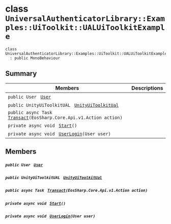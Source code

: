 # class `UniversalAuthenticatorLibrary::Examples::UiToolkit::UALUiToolkitExample` 

```
class UniversalAuthenticatorLibrary::Examples::UiToolkit::UALUiToolkitExample
  : public MonoBehaviour
```

## Summary

 Members                                | Descriptions                                
----------------------------------------|---------------------------------------------
`public User ` [`User`](#class_universal_authenticator_library_1_1_examples_1_1_ui_toolkit_1_1_u_a_l_ui_toolkit_example_1a1bc85edb00c515f44011ae20a3639468) | 
`public UnityUiToolkitUAL ` [`UnityUiToolkitUal`](#class_universal_authenticator_library_1_1_examples_1_1_ui_toolkit_1_1_u_a_l_ui_toolkit_example_1af5bc12e2823dcc1ed400e23e66978326) | 
`public async Task ` [`Transact`](#class_universal_authenticator_library_1_1_examples_1_1_ui_toolkit_1_1_u_a_l_ui_toolkit_example_1a8dd5828de74ec702b773f3f0db96ce3e)`(EosSharp.Core.Api.v1.Action action)` | 
`private async void ` [`Start`](#class_universal_authenticator_library_1_1_examples_1_1_ui_toolkit_1_1_u_a_l_ui_toolkit_example_1a5957aa0d15061f2c6b7145cca4139d83)`()` | 
`private async void ` [`UserLogin`](#class_universal_authenticator_library_1_1_examples_1_1_ui_toolkit_1_1_u_a_l_ui_toolkit_example_1afcea96a52ad5d3485fa5ccafba9a2352)`(User user)` | 

## Members

##### `public User ` [`User`](#class_universal_authenticator_library_1_1_examples_1_1_ui_toolkit_1_1_u_a_l_ui_toolkit_example_1a1bc85edb00c515f44011ae20a3639468) 

##### `public UnityUiToolkitUAL ` [`UnityUiToolkitUal`](#class_universal_authenticator_library_1_1_examples_1_1_ui_toolkit_1_1_u_a_l_ui_toolkit_example_1af5bc12e2823dcc1ed400e23e66978326) 

##### `public async Task ` [`Transact`](#class_universal_authenticator_library_1_1_examples_1_1_ui_toolkit_1_1_u_a_l_ui_toolkit_example_1a8dd5828de74ec702b773f3f0db96ce3e)`(EosSharp.Core.Api.v1.Action action)` 

##### `private async void ` [`Start`](#class_universal_authenticator_library_1_1_examples_1_1_ui_toolkit_1_1_u_a_l_ui_toolkit_example_1a5957aa0d15061f2c6b7145cca4139d83)`()` 

##### `private async void ` [`UserLogin`](#class_universal_authenticator_library_1_1_examples_1_1_ui_toolkit_1_1_u_a_l_ui_toolkit_example_1afcea96a52ad5d3485fa5ccafba9a2352)`(User user)` 

